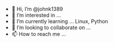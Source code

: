 - 👋 Hi, I’m @johnk1389
- 👀 I’m interested in ...
- 🌱 I’m currently learning ... Linux, Python
- 💞️ I’m looking to collaborate on ...
- 📫 How to reach me ...

<!---
johnk1389/johnk1389 is a ✨ special ✨ repository because its `README.md` (this file) appears on your GitHub profile.
You can click the Preview link to take a look at your changes.
--->
